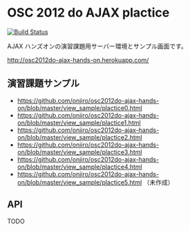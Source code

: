 # OSC 2012 do AJAX plactice

[![Build Status](https://secure.travis-ci.org/onjiro/osc2012do-ajax-hands-on.png)](http://travis-ci.org/onjiro/osc2012do-ajax-hands-on)

AJAX ハンズオンの演習課題用サーバー環境とサンプル画面です。

http://osc2012do-ajax-hands-on.herokuapp.com/

## 演習課題サンプル

* https://github.com/onjiro/osc2012do-ajax-hands-on/blob/master/view_sample/plactice0.html
* https://github.com/onjiro/osc2012do-ajax-hands-on/blob/master/view_sample/plactice1.html
* https://github.com/onjiro/osc2012do-ajax-hands-on/blob/master/view_sample/plactice2.html
* https://github.com/onjiro/osc2012do-ajax-hands-on/blob/master/view_sample/plactice3.html
* https://github.com/onjiro/osc2012do-ajax-hands-on/blob/master/view_sample/plactice4.html
* https://github.com/onjiro/osc2012do-ajax-hands-on/blob/master/view_sample/plactice5.html （未作成）

## API

TODO